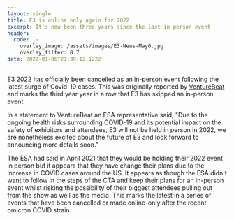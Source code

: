 ```yaml
---
layout: single
title: E3 is online only again for 2022
excerpt: It's now been three years since the last in person event
header:
  code: |-
    overlay_image: /assets/images/E3-News-May6.jpg
    overlay_filter: 0.7
date: 2022-01-06T21:39:12.122Z
---
```

E3 2022 has officially been cancelled as an in-person event following the latest surge of Covid-19 cases. This was originally reported by [VentureBeat](https://venturebeat.com/2022/01/06/e3-shifts-to-online-only-event-because-of-omicron-concerns/) and marks the third year year in a row that E3 has skipped an in-person event.

In a statement to VentureBeat an ESA representative said, "Due to the ongoing health risks surrounding COVID-19 and its potential impact on the safety of exhibitors and attendees, E3 will not be held in person in 2022, we are nonetheless excited about the future of E3 and look forward to announcing more details soon."

The ESA had said in April 2021 that they would be holding their 2022 event in person but it appears that they have change their plans due to the increase in COVID cases around the US. It appears as though the ESA didn't want to follow in the steps of the CTA and keep their plans for an in-person event whilst risking the possibility of their biggest attendees pulling out from the show as well as the media. This marks the latest in a series of events that have been cancelled or made online-only after the recent omicron COVID strain.